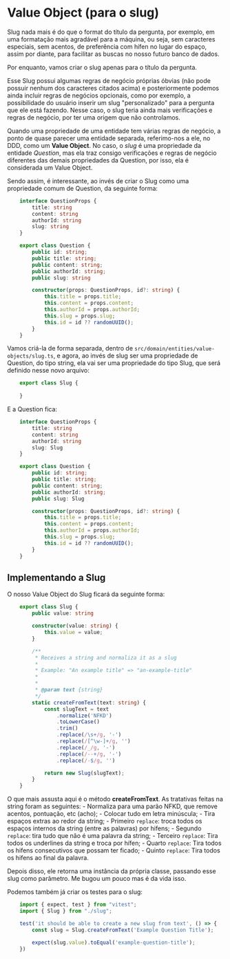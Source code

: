 # Value Object (para o slug)

Slug nada mais é do que o format do título da pergunta, por exemplo, em uma formatação mais agradável para a máquina, ou seja, sem caracteres especiais, sem acentos, de preferência com hífen no lugar do espaço, assim por diante, para facilitar as buscas no nosso futuro banco de dados. 

Por enquanto, vamos criar o slug apenas para o título da pergunta. 

Esse Slug possui algumas regras de negócio próprias óbvias (não pode possuir nenhum dos caracteres citados acima) e posteriormente podemos ainda incluir regras de negócios opcionais, como por exemplo, a possibilidade do usuário inserir um slug "personalizado" para a pergunta que ele está fazendo. Nesse caso, o slug teria ainda mais verificações e regras de negócio, por ter uma origem que não controlamos. 

Quando uma propriedade de uma entidade tem várias regras de negócio, a ponto de quase parecer uma entidade separada, referimo-nos a ele, no DDD, como um **Value Object**. No caso, o *slug* é uma propriedade da entidade *Question*, mas ela traz consigo verificações e regras de negócio diferentes das demais propriedades da Question, por isso, ela é considerada um Value Object. 

Sendo assim, é interessante, ao invés de criar o Slug como uma propriedade comum de Question, da seguinte forma:

```ts
    interface QuestionProps {
        title: string
        content: string
        authorId: string
        slug: string
    }

    export class Question {
        public id: string;
        public title: string;
        public content: string;
        public authorId: string;
        public slug: string

        constructor(props: QuestionProps, id?: string) {
            this.title = props.title;
            this.content = props.content;
            this.authorId = props.authorId;
            this.slug = props.slug;
            this.id = id ?? randomUUID();
        }
    }
```

Vamos criá-la de forma separada, dentro de `src/domain/entities/value-objects/slug.ts`, e agora, ao invés de slug ser uma propriedade de Question, do tipo string, ela vai ser uma propriedade do tipo Slug, que será definido nesse novo arquivo:

```ts
    export class Slug {
        
    }
```

E a Question fica:

```ts
    interface QuestionProps {
        title: string
        content: string
        authorId: string
        slug: Slug
    }

    export class Question {
        public id: string;
        public title: string;
        public content: string;
        public authorId: string;
        public slug: Slug

        constructor(props: QuestionProps, id?: string) {
            this.title = props.title;
            this.content = props.content;
            this.authorId = props.authorId;
            this.slug = props.slug;
            this.id = id ?? randomUUID();
        }
    }
```

## Implementando a Slug

O nosso Value Object do Slug ficará da seguinte forma:

```ts
    export class Slug {
        public value: string

        constructor(value: string) {
            this.value = value;
        }

        /**
         * Receives a string and normaliza it as a slug
         * 
         * Example: "An example title" => "an-example-title"
         * 
         * 
         * @param text {string}
         */
        static createFromText(text: string) {
            const slugText = text
                .normalize('NFKD')
                .toLowerCase()
                .trim()
                .replace(/\s+/g, '-')
                .replace(/[^\w-]+/g, '')
                .replace(/_/g, '-')
                .replace(/--+/g, '-')
                .replace(/-$/g, '')

            return new Slug(slugText);
        }
    }
```

O que mais assusta aqui é o método **createFromText**. As tratativas feitas na string foram as seguintes:
    - Normaliza para uma parão NFKD, que remove acentos, pontuação, etc (acho);
    - Colocar tudo em letra minúscula;
    - Tira espaços extras ao redor da string;
    - Primeiro `replace`: troca todos os espaços internos da string (entre as palavras) por hifens;
    - Segundo `replace`: tira tudo que não é uma palavra da string;
    - Terceiro `replace`: Tira todos os underlines da string e troca por hífen;
    - Quarto `replace`: Tira todos os hifens consecutivos que possam ter ficado;
    - Quinto `replace`: Tira todos os hifens ao final da palavra. 

Depois disso, ele retorna uma instância da própria classe, passando esse slug como parâmetro. Me bugou um pouco mas é da vida isso.

Podemos também já criar os testes para o slug:

```ts
    import { expect, test } from "vitest";
    import { Slug } from "./slug";

    test('it should be able to create a new slug from text', () => {
        const slug = Slug.createFromText('Example Question Title');

        expect(slug.value).toEqual('example-question-title');
    })
```